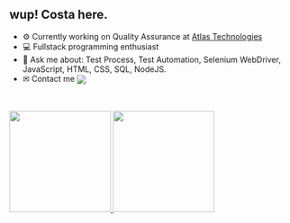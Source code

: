 ## wup! Costa here.

- ⚙ Currently working on Quality Assurance at [Atlas Technologies](https://github.com/henriquecostas/atlastechnol)
- 💻 Fullstack programming enthusiast
- 💬 Ask me about: Test Process, Test Automation, Selenium WebDriver, JavaScript, HTML, CSS, SQL, NodeJS.
- ✉ Contact me <a href="https://linkedin.com/in/henriquecostas" target="_blank"><img align="center" src="https://img.shields.io/badge/-henriquecostas-05122A?style=flat&logo=linkedin"/></a>


<br>
<br>

<div>
  <a href="https://github.com/henriquecostas">
  <img height="180em" src="https://github-readme-stats.vercel.app/api?username=henriquecostas&show_icons=true&theme=dark&include_all_commits=true&count_private=true"/>
  <img height="180em" src="https://github-readme-stats.vercel.app/api/top-langs/?username=henriquecostas&layout=compact&langs_count=7&theme=dark"/>
</a>
 </div>
 
<br>
<br>



 
 
 
